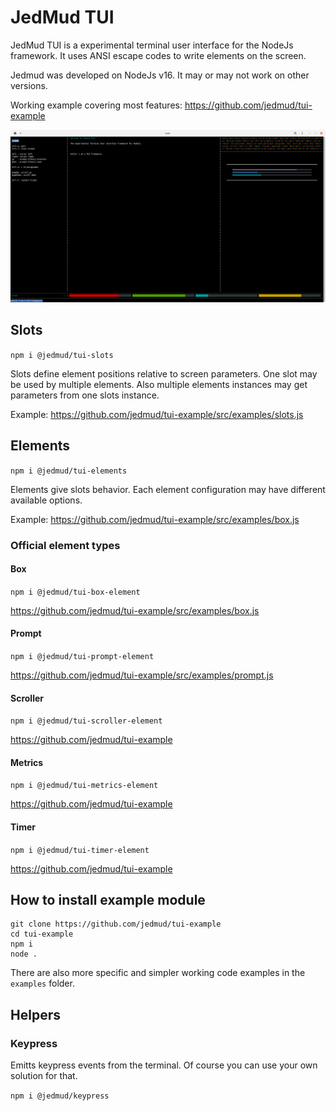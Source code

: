 # JedMud TUI

JedMud TUI is a experimental terminal user interface for the NodeJs framework. It uses ANSI escape codes to write elements on the screen.

Jedmud was developed on NodeJs v16. It may or may not work on other versions.

Working example covering most features: https://github.com/jedmud/tui-example

![TUI](tui.png?raw=true)

## Slots

`npm i @jedmud/tui-slots`

Slots define element positions relative to screen parameters. One slot may be used by multiple elements. Also multiple elements instances may get parameters from one slots instance.

Example: https://github.com/jedmud/tui-example/src/examples/slots.js

## Elements

`npm i @jedmud/tui-elements`

Elements give slots behavior. Each element configuration may have different available options.

Example: https://github.com/jedmud/tui-example/src/examples/box.js

### Official element types

#### Box

`npm i @jedmud/tui-box-element`

https://github.com/jedmud/tui-example/src/examples/box.js

#### Prompt

`npm i @jedmud/tui-prompt-element`

https://github.com/jedmud/tui-example/src/examples/prompt.js

#### Scroller

`npm i @jedmud/tui-scroller-element`

https://github.com/jedmud/tui-example

#### Metrics

`npm i @jedmud/tui-metrics-element`

https://github.com/jedmud/tui-example

#### Timer

`npm i @jedmud/tui-timer-element`

https://github.com/jedmud/tui-example

## How to install example module

```
git clone https://github.com/jedmud/tui-example
cd tui-example
npm i
node .
```

There are also more specific and simpler working code examples in the `examples` folder.

## Helpers

### Keypress

Emitts keypress events from the terminal. Of course you can use your own solution for that.

`npm i @jedmud/keypress`
